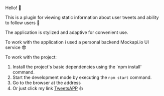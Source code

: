 Hello! 👋

This is a plugin for viewing static information about user tweets and ability to
follow users 🚀

The application is stylized and adaptive for convenient use.

To work with the application i used a personal backend Mockapi.io UI service 😎

To work with the project:

1. Install the project's basic dependencies using the `npm install' command.
2. Start the development mode by executing the `npm start` command.
3. Go to the browser at the address
4. Or just click my link [TweetsAPP](https://olhazamlynska.github.io/goit-test/)
   👍
